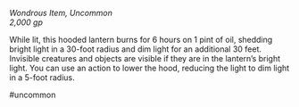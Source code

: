 *Wondrous Item, Uncommon*  
*2,000 gp*

While lit, this hooded lantern burns for 6 hours on 1 pint of oil, shedding bright light in a 30-foot radius and dim light for an additional 30 feet. Invisible creatures and objects are visible if they are in the lantern’s bright light. You can use an action to lower the hood, reducing the light to dim light in a 5-foot radius.

#uncommon
